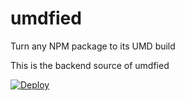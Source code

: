 # umdfied
Turn any NPM package to its UMD build

This is the backend source of umdfied

[![Deploy](https://www.herokucdn.com/deploy/button.svg)](https://heroku.com/deploy?template=https://github.com/umdfied/umdfied)